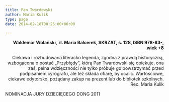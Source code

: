 ```yaml
---
title: Pan Twardowski
author: Maria Kulik
type: page
date: 2014-02-18T08:25:00+00:00

---
```

<p dir="RTL">
  <b>Waldemar Wolański,  il. Maria Balcerek, SKRZAT, s. 128, ISBN 978-83-, wiek +8</b>
</p>

<p dir="RTL">
  Ciekawa i rozbudowana literacko legenda, zgodna z prawdą historyczną, wzbogacona o postać „Przybłędy&#8221;, którą Pan Twardowski się opiekuje, ona zaś, pełna wdzięczności nie tylko próbuje go powstrzymać przed podpisaniem cyrografu, ale też składa ofiarę, by ocalić. Wartościowe, ciekawe edytorsko, pożądany zakup na prezent lub do bibliotek szkolnych. Rec. Maria Kulik
</p>

NOMINACJA JURY DZIECIĘCEGO DONG 2011

**­­**